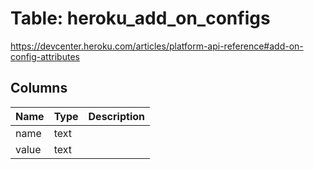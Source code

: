 
# Table: heroku_add_on_configs
https://devcenter.heroku.com/articles/platform-api-reference#add-on-config-attributes
## Columns
| Name        | Type           | Description  |
| ------------- | ------------- | -----  |
|name|text||
|value|text||
